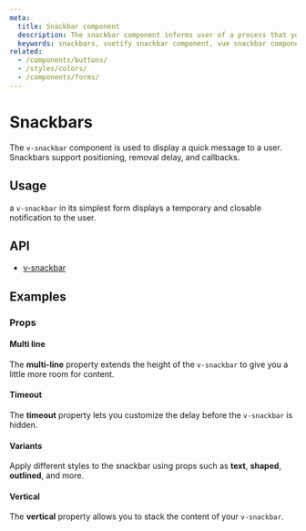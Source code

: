 ```yaml
---
meta:
  title: Snackbar component
  description: The snackbar component informs user of a process that your application has performed is will perform. It can be temporary and often contains actions.
  keywords: snackbars, vuetify snackbar component, vue snackbar component
related:
  - /components/buttons/
  - /styles/colors/
  - /components/forms/
---
```


# Snackbars

The `v-snackbar` component is used to display a quick message to a user. Snackbars support positioning, removal delay, and callbacks.

## Usage

a `v-snackbar` in its simplest form displays a temporary and closable notification to the user.

<example file="v-snackbar/usage" />

## API

- [v-snackbar](/api/v-snackbar)

## Examples

### Props

#### Multi line

The **multi-line** property extends the height of the `v-snackbar` to give you a little more room for content.

<example file="v-snackbar/prop-multi-line" />

#### Timeout

The **timeout** property lets you customize the delay before the `v-snackbar` is hidden.

<example file="v-snackbar/prop-timeout" />

#### Variants

Apply different styles to the snackbar using props such as **text**, **shaped**, **outlined**, and more.

<example file="v-snackbar/prop-variants" />

#### Vertical

The **vertical** property allows you to stack the content of your `v-snackbar`.

<example file="v-snackbar/prop-vertical" />

<backmatter />

